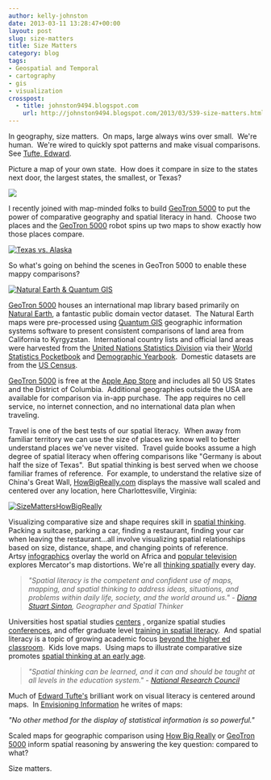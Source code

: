 ```yaml
---
author: kelly-johnston
date: 2013-03-11 13:28:47+00:00
layout: post
slug: size-matters
title: Size Matters
category: blog
tags:
- Geospatial and Temporal
- cartography
- gis
- visualization
crosspost:
  - title: johnston9494.blogspot.com
    url: http://johnston9494.blogspot.com/2013/03/539-size-matters.html
---
```


In geography, size matters.  On maps, large always wins over small.  We're human.  We're wired to quickly spot patterns and make visual comparisons.  See [Tufte, Edward](http://www.edwardtufte.com/tufte/books_vdqi).

Picture a map of your own state.  How does it compare in size to the states next door, the largest states, the smallest, or Texas?

[![](http://www.cardcow.com/images/set57/card00212_fr.jpg)](http://www.cardcow.com/images/set57/card00212_fr.jpg)

I recently joined with map-minded folks to build [GeoTron 5000](http://www.geotron5000.com) to put the power of comparative geography and spatial literacy in hand.  Choose two places and the [GeoTron 5000](http://www.geotron5000.com) robot spins up two maps to show exactly how those places compare.

[![Texas vs. Alaska](http://static.scholarslab.org/wp-content/uploads/2013/03/SizeMattersAKTX.png)](http://www.geotron5000.com)

So what's going on behind the scenes in GeoTron 5000 to enable these mappy comparisons?

[![Natural Earth & Quantum GIS](http://static.scholarslab.org/wp-content/uploads/2013/02/SizeMattersSoftwareGroup.png)](http://www.naturalearthdata.com/)

[GeoTron 5000](http://www.geotron5000.com) houses an international map library based primarily on [Natural Earth](http://www.naturalearthdata.com), a fantastic public domain vector dataset.  The Natural Earth maps were pre-processed using [Quantum GIS](http://www.qgis.org) geographic information systems software to present consistent comparisons of land area from California to Kyrgyzstan.  International country lists and official land areas were harvested from the [United Nations Statistics Division](http://unstats.un.org/unsd/methods/m49/m49regin.htm) via their [World Statistics Pocketbook](http://unstats.un.org/unsd/pocketbook/Pocketbook%202011.pdf) and [Demographic Yearbook](http://unstats.un.org/unsd/demographic/products/dyb/dyb2011.htm).  Domestic datasets are from the [US Census](http://census.gov).

[GeoTron 5000](http://www.geotron5000.com) is free at the [Apple App Store](https://itunes.apple.com/us/app/geotron-5000/id539954589?ls=1&mt=8) and includes all 50 US States and the District of Columbia.  Additional geographies outside the USA are available for comparison via in-app purchase.  The app requires no cell service, no internet connection, and no international data plan when traveling.

Travel is one of the best tests of our spatial literacy.  When away from familiar territory we can use the size of places we know well to better understand places we've never visited.  Travel guide books assume a high degree of spatial literacy when offering comparisons like "Germany is about half the size of Texas".  But spatial thinking is best served when we choose familiar frames of reference.  For example, to understand the relative size of China's Great Wall, [HowBigReally.com](http://howbigreally.com/) displays the massive wall scaled and centered over any location, here Charlottesville, Virginia:

[![SizeMattersHowBigReally](http://static.scholarslab.org/wp-content/uploads/2013/02/SizeMattersHowBigReally.png)](http://static.scholarslab.org/wp-content/uploads/2013/02/SizeMattersHowBigReally.png)

Visualizing comparative size and shape requires skill in [spatial thinking](http://www.ncbi.nlm.nih.gov/pmc/articles/pmc2863328/). Packing a suitcase, parking a car, finding a restaurant, finding your car when leaving the restaurant...all involve visualizing spatial relationships based on size, distance, shape, and changing points of reference.  Artsy [infographics](http://static02.mediaite.com/geekosystem/uploads/2010/10/true-size-of-africa.jpg) overlay the world on Africa and [popular television](http://www.youtube.com/watch?v=n8zBC2dvERM) explores Mercator's map distortions. We're all [thinking spatially](http://convergence.ucsb.edu/article/spatial-thinking) every day.


>_"Spatial literacy is the competent and confident use of maps, mapping, and spatial thinking to address ideas, situations, and problems within daily life, society, and the world around us." - [Diana Stuart Sinton](http://dianamaps.com/2012/07/25/how-would-you-define-spatial-literacy/), Geographer and Spatial Thinker_


Universities host spatial studies [centers](http://www.spatial.ucsb.edu/) , organize spatial studies [conferences](http://digitalcommons.bucknell.edu/bugisconf/), and offer graduate level [training in spatial literacy](http://www.redlands.edu/academics/school-of-education/9762.aspx).  And spatial literacy is a topic of growing academic focus [beyond the higher ed classroom](http://www.isat.jmu.edu/geospatialsemester/).  Kids love maps.  Using maps to illustrate comparative size promotes [spatial thinking at an early age](http://www.temple.edu/psychology/newcombe/documents/early_ed_for_spatial.pdf).


>_"Spatial thinking can be learned, and it can and should be taught at all levels in the education system." - [National Research Council](http://www.nap.edu/catalog.php?record_id=11019)_


Much of [Edward Tufte's](http://www.edwardtufte.com/tufte/) brilliant work on visual literacy is centered around maps.  In [Envisioning Information](http://www.edwardtufte.com/tufte/books_ei) he writes of maps:


_"No other method for the display of statistical information is so powerful."_


Scaled maps for geographic comparison using [How Big Really](http://howbigreally.com/) or [GeoTron 5000](http://www.geotron5000.com) inform spatial reasoning by answering the key question: compared to what?

Size matters.
